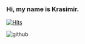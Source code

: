 ### Hi, my name is Krasimir.

[![Hits](https://hits.seeyoufarm.com/api/count/incr/badge.svg?url=https%3A%2F%2Fgithub.com%2Fkvatev98&count_bg=%2379C83D&title_bg=%23555555&icon=nucleo.svg&icon_color=%23F7F7F7&title=Visitors&edge_flat=false)](https://hits.seeyoufarm.com)

![github](https://user-images.githubusercontent.com/85673068/138922345-5b0d3655-5927-4d48-ac34-550ff24eb6ee.gif)
